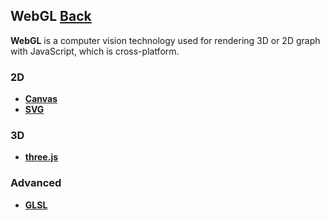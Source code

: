 ## WebGL [Back](./../JavaScript.md)

**WebGL** is a computer vision technology used for rendering 3D or 2D graph with JavaScript, which is cross-platform.

### 2D

- [**Canvas**](./canvas/canvas.md)
- [**SVG**](./SVG/SVG.md)

### 3D

- [**three.js**](./three/three.md)

### Advanced

- [**GLSL**](./glsl/glsl.md)